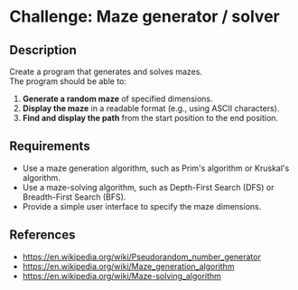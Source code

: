 # Challenge: Maze generator / solver

## Description

Create a program that generates and solves mazes.  
The program should be able to:

1. **Generate a random maze** of specified dimensions.
2. **Display the maze** in a readable format (e.g., using ASCII characters).
3. **Find and display the path** from the start position to the end position.

## Requirements

- Use a maze generation algorithm, such as Prim's algorithm or Kruskal's algorithm.
- Use a maze-solving algorithm, such as Depth-First Search (DFS) or Breadth-First Search (BFS).
- Provide a simple user interface to specify the maze dimensions.

## References

- https://en.wikipedia.org/wiki/Pseudorandom_number_generator
- https://en.wikipedia.org/wiki/Maze_generation_algorithm
- https://en.wikipedia.org/wiki/Maze-solving_algorithm
